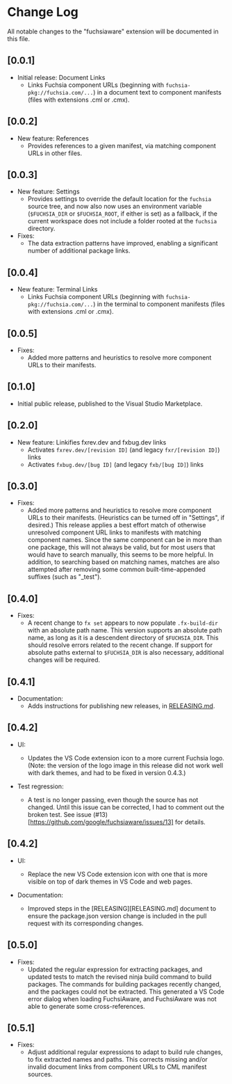 # Change Log

All notable changes to the "fuchsiaware" extension will be documented in this file.

## [0.0.1]

- Initial release: Document Links
  * Links Fuchsia component URLs (beginning with `fuchsia-pkg://fuchsia.com/...`) in a document text
    to component manifests (files with extensions .cml or .cmx).

## [0.0.2]

- New feature: References
  * Provides references to a given manifest, via matching component URLs in other files.

## [0.0.3]

- New feature: Settings
  * Provides settings to override the default location for the `fuchsia` source tree, and now also
    now uses an environment variable (`$FUCHSIA_DIR` or `$FUCHSIA_ROOT`, if either is set) as a
    fallback, if the current workspace does not include a folder rooted at the `fuchsia` directory.
- Fixes:
  * The data extraction patterns have improved, enabling a significant number of additional package
    links.

## [0.0.4]

- New feature: Terminal Links
  * Links Fuchsia component URLs (beginning with `fuchsia-pkg://fuchsia.com/...`) in the terminal
    to component manifests (files with extensions .cml or .cmx).

## [0.0.5]

- Fixes:
  * Added more patterns and heuristics to resolve more component URLs to their manifests.

## [0.1.0]

- Initial public release, published to the Visual Studio Marketplace.

## [0.2.0]

- New feature: Linkifies fxrev.dev and fxbug.dev links
  * Activates `fxrev.dev/[revision ID]` (and legacy `fxr/[revision ID]`) links
  * Activates `fxbug.dev/[bug ID]` (and legacy `fxb/[bug ID]`) links

## [0.3.0]

- Fixes:
  * Added more patterns and heuristics to resolve more component URLs to their manifests.
    (Heuristics can be turned off in "Settings", if desired.) This release applies a best effort
    match of otherwise unresolved component URL links to manifests with matching component names.
    Since the same component can be in more than one package, this will not always be valid, but
    for most users that would have to search manually, this seems to be more helpful. In addition,
    to searching based on matching names, matches are also attempted after removing some common
    built-time-appended suffixes (such as "_test").

## [0.4.0]

- Fixes:
  * A recent change to `fx set` appears to now populate `.fx-build-dir` with an absolute path name.
    This version supports an absolute path name, as long as it is a descendent directory of
    `$FUCHSIA_DIR`. This should resolve errors related to the recent change. If support for absolute
    paths external to `$FUCHSIA_DIR` is also necessary, additional changes will be required.

## [0.4.1]

- Documentation:
  * Adds instructions for publishing new releases, in [RELEASING.md](RELEASING.md).

## [0.4.2]

- UI:
  * Updates the VS Code extension icon to a more current Fuchsia logo. (Note:
    the version of the logo image in this release did not work well with dark
    themes, and had to be fixed in version 0.4.3.)

- Test regression:
  * A test is no longer passing, even though the source has not changed. Until
    this issue can be corrected, I had to comment out the broken test. See issue
    (#13)[https://github.com/google/fuchsiaware/issues/13] for details.

## [0.4.2]

- UI:
  * Replace the new VS Code extension icon with one that is more visible on top
    of dark themes in VS Code and web pages.

- Documentation:
  * Improved steps in the [RELEASING][RELEASING.md] document to ensure the
    package.json version change is included in the pull request with its
    corresponding changes.

## [0.5.0]

- Fixes:
  * Updated the regular expression for extracting packages, and updated tests to
    match the revised ninja build command to build packages. The commands for
    building packages recently changed, and the packages could not be extracted.
    This generated a VS Code error dialog when loading FuchsiAware, and
    FuchsiAware was not able to generate some cross-references.

## [0.5.1]

- Fixes:
  * Adjust additional regular expressions to adapt to build rule changes, to
    fix extracted names and paths. This corrects missing and/or invalid
    document links from component URLs to CML manifest sources.
